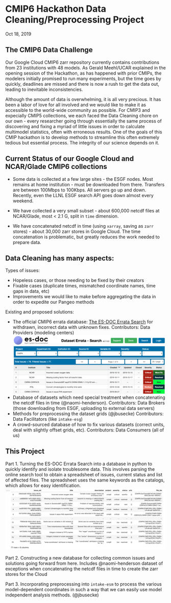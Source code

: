 # CMIP6 Hackathon Data Cleaning/Preprocessing Project  
Oct 18, 2019

## The CMIP6 Data Challenge
Our Google Cloud CMIP6 zarr repository currently contains contributions from 23 institutions with 48 models. As Gerald Meehl/UCAR explained in the opening session of the Hackathon, as has happened with prior CMIPs, the modelers initially promised to run many experiments, but the time goes by quickly, deadlines are missed and there is now a rush to get the data out, leading to inevitable inconsistencies.

Although the amount of data is overwhelming, it is all very precious.  It has been a labor of love for all involved and we would like to make it as accessible to the world-wide community as possible. For CMIP3 and expecially CMIP5 collections, we each faced the Data Cleaning chore on our own - every researcher going through essentially the same process of discovering and fixing a myriad of little issues in order to calculate multimodel statistics, often with erroneous results. One of the goals of this CMIP hackathon is to develop methods to streamline this often extremely tedious but essential process. The integrity of our science depends on it.

## Current Status of our Google Cloud and NCAR/Glade CMIP6 collections
- Some data is collected at a few large sites - the ESGF nodes.  Most remains at home institution - must be downloaded from there. Transfers are between 100Mbps to 100Kbps. All servers go up and down. Recently, even the LLNL ESGF search API goes down almost every weekend.

- We have collected a very small subset - about 600,000 netcdf files at NCAR/Glade, most < 2.1 G, split in `time` dimension.

- We have concatenated netcdf in time (using `xarray`, saving as `zarr` stores) - about 30,000 zarr stores in Google Cloud. The time concatenation is problematic, but greatly reduces the work needed to prepare data.


## Data Cleaning has many aspects:

Types of issues:
- Hopeless cases, or those needing to be fixed by their creators
- Fixable cases (duplicate times, mismatched coordinate names, time gaps in data, etc)
- Improvements we would like to make before aggregating the data in order to expedite our Pangeo methods

Existing and proposed solutions:
- The official CMIP6 errata database: [The ES-DOC Errata Search](https://errata.es-doc.org/static/index.html) for withdrawn, incorrect data with unknown fixes. Contributors: Data Providers (modeling centers)
![es-doc](assets/es-doc.png)
- Database of datasets which need special treatment when concatenating the netcdf files in time (@naomi-henderson). Contributors: Data Brokers (those downloading from ESGF, uploading to external data servers)
- Methods for preprocessing the dataset grids (@jbusecke) Contributors: Data Facilitators (like `intake-esg`)
- A crowd-sourced database of how to fix various datasets (correct units, deal with slightly offset grids, etc). Contributors: Data Consumers (all of us)

## This Project

Part 1. 
Turning the ES-DOC Errata Search into a database in python to quickly identify and isolate troublesome data.  This involves parsing the online search tool to obtain a spreadsheet of issues, current status and list of affected files. The spreadsheet uses the same keywords as the catalogs, which allows for easy identification.
![es-doc 2 pandas](assets/esdoc-pandas.png)

Part 2.
Constructing a new database for collecting common issues and solutions going forward from here. Includes @naomi-henderson
dataset of exceptions when concatenating the netcdf files in time to create the zarr stores for the Cloud

Part 3.
Incorporating preprocessing into `intake-esm` to process the various model-dependent coordinates in such a way that we can easily use model independent analysis methods. (@jbusecke)


